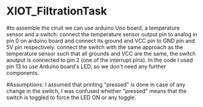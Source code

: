 # XIOT_FiltrationTask
#to assemble the ciruit we can use arduino Uno board, a temperature sensor and a switch:
connect the temperature sensor output pin to analog in pin 0 on arduino board and connect its ground and VCC pin to GND pin and 5V pin respectively.
connect the switch with the same approach as the temperature sensor such that all grounds and VCC are the same, the switch aoutput is connected to pin 2 (one of the interrupt pins).
In the code I used pin 13 to use Arduino board's LED, so we don't need any further components.

#Assumptions:
I assumed that printing "pressed" is done in case of any change in the switch, I was confused whether "pressed" means that the switch is toggled to force the LED ON or any toggle.

